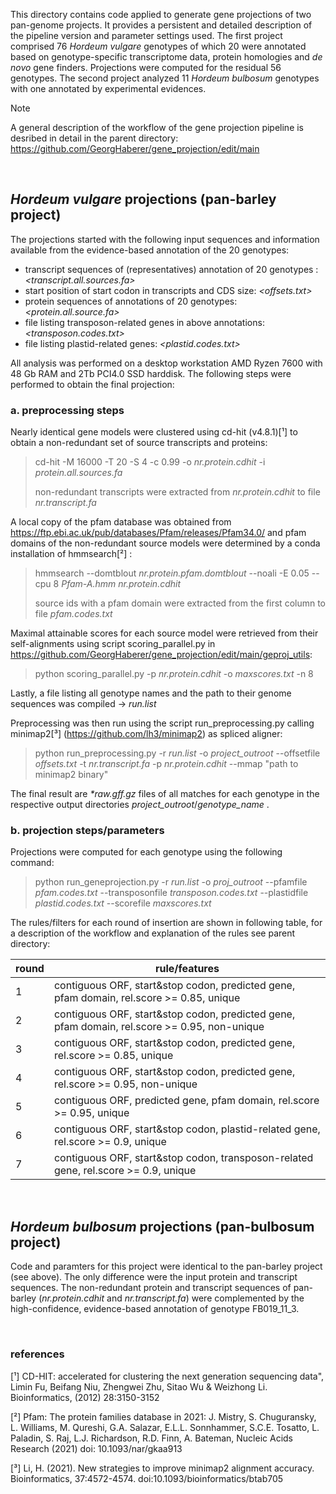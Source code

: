 This directory contains code applied to generate gene projections of two pan-genome projects. It provides a persistent and detailed description of the pipeline version and parameter settings used. The first project comprised 76 _Hordeum vulgare_ genotypes of which 20 were annotated based on genotype-specific transcriptome data, protein homologies and _de novo_ gene finders. Projections were computed for the residual 56 genotypes. The second project analyzed 11 _Hordeum bulbosum_ genotypes with one annotated by experimental evidences.

> [!NOTE]
> A general description of the workflow of the gene projection pipeline is desribed in detail in the parent directory: https://github.com/GeorgHaberer/gene_projection/edit/main

<p>
<br />
</p>

## _Hordeum vulgare_ projections (pan-barley project)

The projections started with the following input sequences and information available from the evidence-based annotation of the 20 genotypes:
 - transcript sequences of (representatives) annotation of 20 genotypes : _<transcript.all.sources.fa>_
 - start position of start codon in transcripts and CDS size: _<offsets.txt>_
 - protein sequences of annotations of 20 genotypes: _<protein.all.source.fa>_
 - file listing transposon-related genes in above annotations: _<transposon.codes.txt>_
 - file listing plastid-related genes: _<plastid.codes.txt>_

All analysis was performed on a desktop workstation AMD Ryzen 7600 with 48 Gb RAM and 2Tb PCI4.0 SSD harddisk. The following steps were performed to obtain the final projection:

### a. preprocessing steps

Nearly identical gene models were clustered using cd-hit (v4.8.1)[¹] to obtain a non-redundant set of source transcripts and proteins:
> cd-hit -M 16000 -T 20 -S 4 -c 0.99 -o _nr.protein.cdhit_ -i _protein.all.sources.fa_
>
> non-redundant transcripts were extracted from _nr.protein.cdhit_ to file _nr.transcript.fa_

A local copy of the pfam database was obtained from https://ftp.ebi.ac.uk/pub/databases/Pfam/releases/Pfam34.0/ and pfam domains of the non-redundant source models were determined by a conda installation of hmmsearch[²] :
> hmmsearch --domtblout _nr.protein.pfam.domtblout_ --noali -E 0.05 --cpu 8 _Pfam-A.hmm_ _nr.protein.cdhit_
>
> source ids with a pfam domain were extracted from the first column to file _pfam.codes.txt_

Maximal attainable scores for each source model were retrieved from their self-alignments using script scoring_parallel.py in https://github.com/GeorgHaberer/gene_projection/edit/main/geproj_utils:
> python scoring_parallel.py -p _nr.protein.cdhit_ -o _maxscores.txt_ -n 8

Lastly, a file listing all genotype names and the path to their genome sequences was compiled -> _run.list_ 

Preprocessing was then run using the script run_preprocessing.py calling minimap2[³] (https://github.com/lh3/minimap2) as spliced aligner:
> python run_preprocessing.py -r _run.list_ -o _project_outroot_ --offsetfile _offsets.txt_ -t _nr.transcript.fa_ -p _nr.protein.cdhit_ --mmap "path to minimap2 binary"

The final result are _*raw.gff.gz_ files of all matches for each genotype in the respective output directories _project_outroot_/_genotype_name_ . 

### b. projection steps/parameters

Projections were computed for each genotype using the following command:
> python run_geneprojection.py -r _run.list_ -o _proj_outroot_ --pfamfile _pfam.codes.txt_ --transposonfile _transposon.codes.txt_ --plastidfile _plastid.codes.txt_ --scorefile _maxscores.txt_

The rules/filters for each round of insertion are shown in following table, for a description of the workflow and explanation of the rules see parent directory:

| round | rule/features |
| --- | --- |
| 1 | contiguous ORF, start&stop codon, predicted gene, pfam domain, rel.score >= 0.85, unique |
| 2 | contiguous ORF, start&stop codon, predicted gene, pfam domain, rel.score >= 0.95, non-unique |
| 3 | contiguous ORF, start&stop codon, predicted gene, rel.score >= 0.85, unique |
| 4 | contiguous ORF, start&stop codon, predicted gene, rel.score >= 0.95, non-unique |
| 5 | contiguous ORF, predicted gene, pfam domain, rel.score >= 0.95, unique |
| 6 | contiguous ORF, start&stop codon, plastid-related gene, rel.score >= 0.9, unique |
| 7 | contiguous ORF, start&stop codon, transposon-related gene, rel.score >= 0.9, unique |

<p>
<br />
</p>


## _Hordeum bulbosum_ projections (pan-bulbosum project)

Code and paramters for this project were identical to the pan-barley project (see above). The only difference were the input protein and transcript sequences. The non-redundant protein and transcript sequences of pan-barley (_nr.protein.cdhit_ and _nr.transcript.fa_) were complemented by the high-confidence, evidence-based annotation of genotype FB019_11_3. 


<p>
 <br />
</p>


### references
[¹] CD-HIT: accelerated for clustering the next generation sequencing data", Limin Fu, Beifang Niu, Zhengwei Zhu, Sitao Wu & Weizhong Li. Bioinformatics, (2012) 28:3150-3152

[²] Pfam: The protein families database in 2021: J. Mistry, S. Chuguransky, L. Williams, M. Qureshi, G.A. Salazar, E.L.L. Sonnhammer, S.C.E. Tosatto, L. Paladin, S. Raj, L.J. Richardson, R.D. Finn, A. Bateman, Nucleic Acids Research (2021) doi: 10.1093/nar/gkaa913 

[³] Li, H. (2021). New strategies to improve minimap2 alignment accuracy. Bioinformatics, 37:4572-4574. doi:10.1093/bioinformatics/btab705


